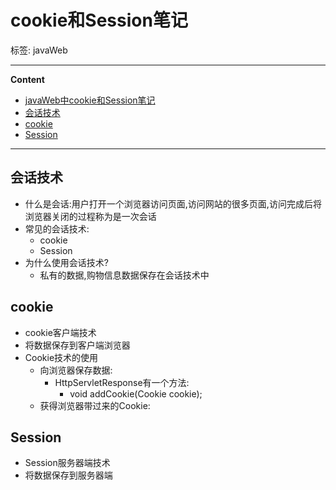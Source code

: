 # cookie和Session笔记

标签: javaWeb

----

**Content**

-	[javaWeb中cookie和Session笔记](#cookie和Session笔记)
-	[会话技术](#会话技术)
-	[cookie](#cookie)
-	[Session](#Session)

----
## 会话技术
-	什么是会话:用户打开一个浏览器访问页面,访问网站的很多页面,访问完成后将浏览器关闭的过程称为是一次会话
-	常见的会话技术:
	-	cookie
	-	Session
-	为什么使用会话技术?
	-	私有的数据,购物信息数据保存在会话技术中
## cookie
-	cookie客户端技术
-	将数据保存到客户端浏览器
-	Cookie技术的使用
	-	向浏览器保存数据:
		-	HttpServletResponse有一个方法:
			-	void addCookie(Cookie cookie);
	-	获得浏览器带过来的Cookie:
## Session
-	Session服务器端技术
-	将数据保存到服务器端